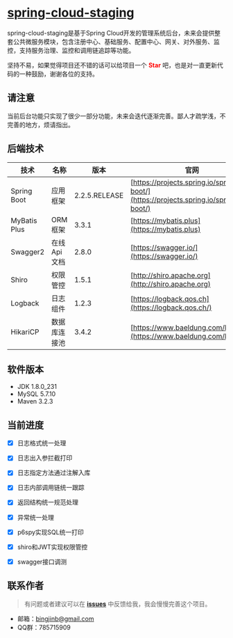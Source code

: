 # [spring-cloud-staging](https://github.com/bingjinb/spring-cloud-staging)

spring-cloud-staging是基于Spring Cloud开发的管理系统后台，未来会提供整套公共微服务模块，包含注册中心、基础服务、配置中心、网关、对外服务、监控，支持服务治理、监控和调用链追踪等功能。

坚持不易，如果觉得项目还不错的话可以给项目一个 <font color="red"><b>Star</b></font> 吧，也是对一直更新代码的一种鼓励，谢谢各位的支持。



## 请注意
当前后台功能只实现了很少一部分功能，未来会迭代逐渐完善。鄙人才疏学浅，不完善的地方，烦请指出。



## 后端技术

技术 | 名称 | 版本 | 官网
----|------|----|----
Spring Boot | 应用框架 | 2.2.5.RELEASE | [https://projects.spring.io/spring-boot/](https://projects.spring.io/spring-boot/)
MyBatis Plus | ORM框架 | 3.3.1 |  [https://mybatis.plus](https://mybatis.plus)
Swagger2 | 在线Api文档 | 2.8.0 |  [https://swagger.io/](https://swagger.io/)
Shiro | 权限管控 | 1.5.1 | [http://shiro.apache.org](http://shiro.apache.org)
Logback | 日志组件 | 1.2.3 |  [https://logback.qos.ch](https://logback.qos.ch/)
HikariCP | 数据库连接池 | 3.4.2 |  [https://www.baeldung.com/hikaricp](https://www.baeldung.com/hikaricp)


## 软件版本
- JDK 1.8.0_231
- MySQL 5.7.10
- Maven 3.2.3

## 当前进度
- [x] 日志格式统一处理
- [x] 日志出入参拦截打印
- [x] 日志指定方法通过注解入库
- [x] 日志内部调用链统一跟踪
- [x] 返回结构统一规范处理
- [x] 异常统一处理
- [x] p6spy实现SQL统一打印
- [x] shiro和JWT实现权限管控
- [x] swagger接口调测


## 联系作者

> 有问题或者建议可以在 <b>[issues](https://github.com/bingjinb/spring-cloud-staging/issues)</b> 中反馈给我，我会慢慢完善这个项目。

- 邮箱：bingjinb@gmail.com
- QQ群：785715909